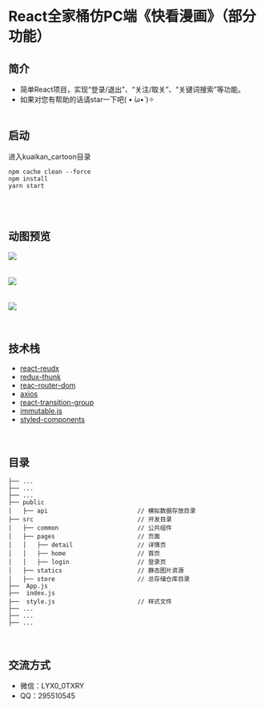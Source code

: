 # React全家桶仿PC端《快看漫画》（部分功能）

## 简介 
- 简单React项目，实现“登录/退出”、“关注/取关”、“关键词搜索”等功能。
- 如果对您有帮助的话请star一下吧( • ̀ω•́ )✧
<br><br>
## 启动
进入kuaikan_cartoon目录

    npm cache clean --force
    npm install
    yarn start
<br><br>
## 动图预览
![](https://user-gold-cdn.xitu.io/2018/8/30/1658963641b2aefa?imageslim)
<br><br><br>
![](https://user-gold-cdn.xitu.io/2018/8/30/165897509b44d317?imageslim)
<br><br><br>
![](https://user-gold-cdn.xitu.io/2018/8/30/165899677ef01bd0?imageslim)

<br>

## 技术栈
- [react-reudx](https://redux.js.org/)
- [redux-thunk](https://github.com/notrab/create-react-app-redux)
- [reac-router-dom](https://react-guide.github.io/react-router-cn/)
- [axios](https://www.kancloud.cn/yunye/axios/234845)
- [react-transition-group](https://github.com/reactjs/react-transition-group)
- [immutable.js](https://github.com/facebook/immutable-js)
- [styled-components](https://github.com/styled-components/styled-components)

<br>

## 目录

    ├── ...                                     
    ├── ...                                     
    ├── ...                                         
    ├── public                                  
    │   ├── api                         // 模拟数据存放目录
    ├── src                             // 开发目录
    │   ├── common                      // 公共组件
    │   ├── pages                       // 页面
    │   │   ├── detail                  // 详情页   
    │   │   ├── home                    // 首页
    │   │   ├── login                   // 登录页
    │   ├── statics                     // 静态图片资源  
    │   ├── store                       // 总存储仓库目录            
    ├──  App.js         
    ├──  index.js
    ├──  style.js                       // 样式文件
    ├── ...
    ├── ...
    ├── ...

<br>

## 交流方式
- 微信：LYX0_0TXRY
- QQ：295510545 
